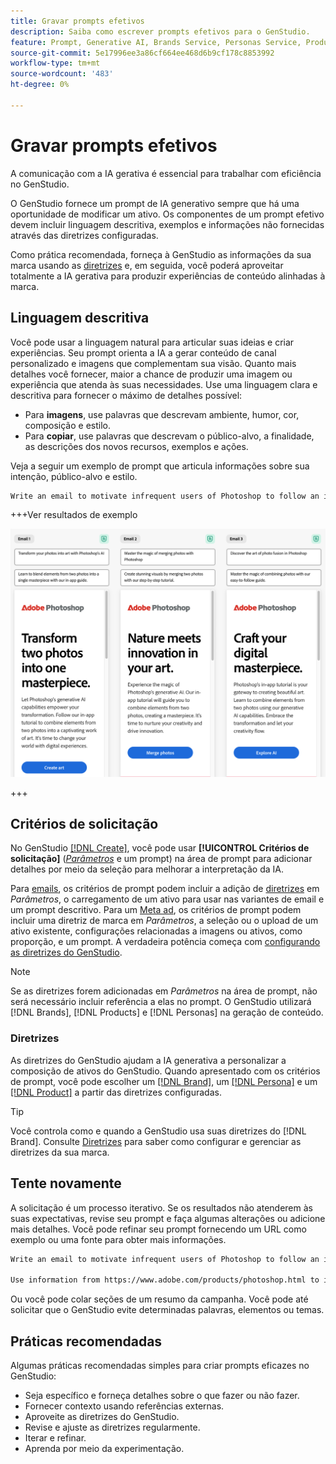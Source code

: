 ```yaml
---
title: Gravar prompts efetivos
description: Saiba como escrever prompts efetivos para o GenStudio.
feature: Prompt, Generative AI, Brands Service, Personas Service, Products Service, Guidelines
source-git-commit: 5e17996ee3a86cf664ee468d6b9cf178c8853992
workflow-type: tm+mt
source-wordcount: '483'
ht-degree: 0%

---
```



# Gravar prompts efetivos

A comunicação com a IA gerativa é essencial para trabalhar com eficiência no GenStudio.

O GenStudio fornece um prompt de IA generativo sempre que há uma oportunidade de modificar um ativo. Os componentes de um prompt efetivo devem incluir linguagem descritiva, exemplos e informações não fornecidas através das diretrizes configuradas.

Como prática recomendada, forneça à GenStudio as informações da sua marca usando as [diretrizes](/help/user-guide/guidelines/overview.md) e, em seguida, você poderá aproveitar totalmente a IA gerativa para produzir experiências de conteúdo alinhadas à marca.

## Linguagem descritiva

Você pode usar a linguagem natural para articular suas ideias e criar experiências. Seu prompt orienta a IA a gerar conteúdo de canal personalizado e imagens que complementam sua visão. Quanto mais detalhes você fornecer, maior a chance de produzir uma imagem ou experiência que atenda às suas necessidades. Use uma linguagem clara e descritiva para fornecer o máximo de detalhes possível:

- Para **imagens**, use palavras que descrevam ambiente, humor, cor, composição e estilo.
- Para **copiar**, use palavras que descrevam o público-alvo, a finalidade, as descrições dos novos recursos, exemplos e ações.

Veja a seguir um exemplo de prompt que articula informações sobre sua intenção, público-alvo e estilo.

```bash
Write an email to motivate infrequent users of Photoshop to follow an in-app tutorial that teaches them to combine elements of two photos into a beautiful work of art. Highlight the generative AI capabilities of Photoshop and use references to natural imagery.
```

+++Ver resultados de exemplo

![três emails gerados](/help/assets/sample-email.png)

+++

## Critérios de solicitação

No GenStudio [[!DNL Create]](/help/user-guide/create/overview.md), você pode usar **[!UICONTROL Critérios de solicitação]** ([_Parâmetros_](/help/user-guide/create/overview.md#parameters) e um prompt) na área de prompt para adicionar detalhes por meio da seleção para melhorar a interpretação da IA.

Para [emails](/help/tutorials/create-email-experience.md), os critérios de prompt podem incluir a adição de [diretrizes](/help/user-guide/guidelines/overview.md) em _Parâmetros_, o carregamento de um ativo para usar nas variantes de email e um prompt descritivo. Para um [Meta ad](/help/tutorials/create-meta-ad.md), os critérios de prompt podem incluir uma diretriz de marca em _Parâmetros_, a seleção ou o upload de um ativo existente, configurações relacionadas a imagens ou ativos, como proporção, e um prompt. A verdadeira potência começa com [configurando as diretrizes do GenStudio](/help/user-guide/guidelines/add-guidelines.md).

>[!NOTE]
>
>Se as diretrizes forem adicionadas em _Parâmetros_ na área de prompt, não será necessário incluir referência a elas no prompt. O GenStudio utilizará [!DNL Brands], [!DNL Products] e [!DNL Personas] na geração de conteúdo.

### Diretrizes

As diretrizes do GenStudio ajudam a IA generativa a personalizar a composição de ativos do GenStudio. Quando apresentado com os critérios de prompt, você pode escolher um [[!DNL Brand]](/help/user-guide/guidelines/brands.md), um [[!DNL Persona]](/help/user-guide/guidelines/personas.md) e um [[!DNL Product]](/help/user-guide/guidelines/products.md) a partir das diretrizes configuradas.

>[!TIP]
>
>Você controla como e quando a GenStudio usa suas diretrizes do [!DNL Brand]. Consulte [Diretrizes](/help/user-guide/guidelines/overview.md) para saber como configurar e gerenciar as diretrizes da sua marca.

## Tente novamente

A solicitação é um processo iterativo. Se os resultados não atenderem às suas expectativas, revise seu prompt e faça algumas alterações ou adicione mais detalhes. Você pode refinar seu prompt fornecendo um URL como exemplo ou uma fonte para obter mais informações.

```bash
Write an email to motivate infrequent users of Photoshop to follow an in-app tutorial that teaches them to combine elements of two photos into a beautiful work of art. Highlight the generative AI capabilities of Photoshop and use references to natural imagery.

Use information from https://www.adobe.com/products/photoshop.html to inspire users with the latest features.
```

Ou você pode colar seções de um resumo da campanha. Você pode até solicitar que o GenStudio evite determinadas palavras, elementos ou temas.

## Práticas recomendadas

Algumas práticas recomendadas simples para criar prompts eficazes no GenStudio:

- Seja específico e forneça detalhes sobre o que fazer ou não fazer.
- Fornecer contexto usando referências externas.
- Aproveite as diretrizes do GenStudio.
- Revise e ajuste as diretrizes regularmente.
- Iterar e refinar.
- Aprenda por meio da experimentação.
